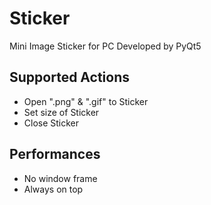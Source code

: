 # Sticker
 
Mini Image Sticker for PC
Developed by PyQt5

## Supported Actions
- Open ".png" & ".gif" to Sticker
- Set size of Sticker
- Close Sticker

## Performances
- No window frame
- Always on top
